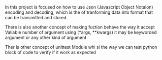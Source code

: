 In this project is focused on how to use Json (Javascript Object Notaion) encoding and decoding,
which is the of tranforming data into format  that can be transmitted and stored.

There is also another concept of making fuction behave the way it accept Valiable number of argument using (*args, **kwargs) it may be keyworded argument or any other kind of argument 

Ther is other concept of unittest Module whi si the way we can test python block of code to verify if it work as expected
